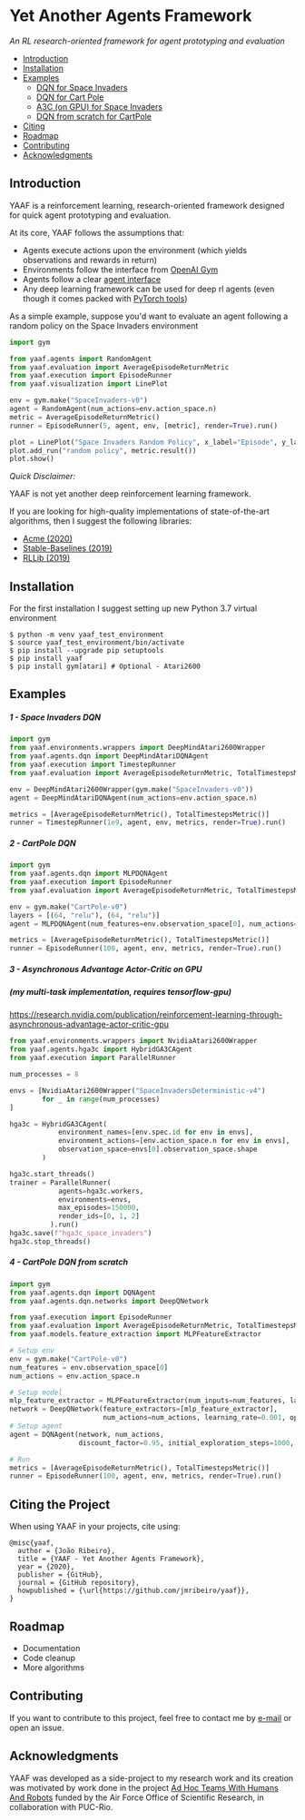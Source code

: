 # Yet Another Agents Framework

_An RL research-oriented framework for agent prototyping and evaluation_

- [Introduction](#introduction)
- [Installation](#installation)
- [Examples](#examples)
    - [DQN for Space Invaders](#1---space-invaders-dqn)
    - [DQN for Cart Pole](#2---cartpole-dqn)
    - [A3C (on GPU) for Space Invaders](#3---asynchronous-advantage-actor-critic-on-gpu)
    - [DQN from scratch for CartPole](#4---cartpole-dqn-from-scratch)
- [Citing](#citing-the-project)
- [Roadmap](#roadmap)
- [Contributing](#contributing)
- [Acknowledgments](#acknowledgments)

## Introduction

YAAF is a reinforcement learning, research-oriented framework designed for quick agent prototyping and evaluation.

At its core, YAAF follows the assumptions that:
- Agents execute actions upon the environment (which yields observations and rewards in return)
- Environments follow the interface from [OpenAI Gym](https://github.com/openai/gym/blob/master/gym/core.py)
- Agents follow a clear [agent interface](yaaf/agents/Agent.py)
- Any deep learning framework can be used for deep rl agents (even though it comes packed with [PyTorch tools](yaaf/models))

As a simple example, suppose you'd want to evaluate an agent following a random policy on the Space Invaders environment

```python
import gym

from yaaf.agents import RandomAgent
from yaaf.evaluation import AverageEpisodeReturnMetric
from yaaf.execution import EpisodeRunner
from yaaf.visualization import LinePlot

env = gym.make("SpaceInvaders-v0")
agent = RandomAgent(num_actions=env.action_space.n)
metric = AverageEpisodeReturnMetric()
runner = EpisodeRunner(5, agent, env, [metric], render=True).run()

plot = LinePlot("Space Invaders Random Policy", x_label="Episode", y_label="Average Episode Return", num_measurements=5)
plot.add_run("random policy", metric.result())
plot.show()

```

_Quick Disclaimer:_

YAAF is not yet another deep reinforcement learning framework. 

If you are looking for high-quality implementations of state-of-the-art algorithms, then I suggest the following libraries:

- [Acme (2020)](https://github.com/deepmind/acme)
- [Stable-Baselines (2019)](https://github.com/hill-a/stable-baselines)
- [RLLib (2019)](https://github.com/ray-project/ray/tree/master/rllib)

## Installation
For the first installation I suggest setting up new Python 3.7 virtual environment
    
    $ python -m venv yaaf_test_environment
    $ source yaaf_test_environment/bin/activate
    $ pip install --upgrade pip setuptools
    $ pip install yaaf  
    $ pip install gym[atari] # Optional - Atari2600

## Examples

##### 1 - Space Invaders DQN

```python
import gym
from yaaf.environments.wrappers import DeepMindAtari2600Wrapper
from yaaf.agents.dqn import DeepMindAtariDQNAgent
from yaaf.execution import TimestepRunner
from yaaf.evaluation import AverageEpisodeReturnMetric, TotalTimestepsMetric

env = DeepMindAtari2600Wrapper(gym.make("SpaceInvaders-v0"))
agent = DeepMindAtariDQNAgent(num_actions=env.action_space.n)

metrics = [AverageEpisodeReturnMetric(), TotalTimestepsMetric()]
runner = TimestepRunner(1e9, agent, env, metrics, render=True).run()
```

##### 2 - CartPole DQN

```python
import gym
from yaaf.agents.dqn import MLPDQNAgent
from yaaf.execution import EpisodeRunner
from yaaf.evaluation import AverageEpisodeReturnMetric, TotalTimestepsMetric

env = gym.make("CartPole-v0")
layers = [(64, "relu"), (64, "relu")]
agent = MLPDQNAgent(num_features=env.observation_space[0], num_actions=env.action_space.n, layers=layers)

metrics = [AverageEpisodeReturnMetric(), TotalTimestepsMetric()]
runner = EpisodeRunner(100, agent, env, metrics, render=True).run()
```

##### 3 - Asynchronous Advantage Actor-Critic on GPU 
##### (my multi-task implementation, requires tensorflow-gpu)
https://research.nvidia.com/publication/reinforcement-learning-through-asynchronous-advantage-actor-critic-gpu

```python
from yaaf.environments.wrappers import NvidiaAtari2600Wrapper
from yaaf.agents.hga3c import HybridGA3CAgent
from yaaf.execution import ParallelRunner

num_processes = 8

envs = [NvidiaAtari2600Wrapper("SpaceInvadersDeterministic-v4") 
        for _ in range(num_processes)
]

hga3c = HybridGA3CAgent(
            environment_names=[env.spec.id for env in envs],
            environment_actions=[env.action_space.n for env in envs],
            observation_space=envs[0].observation_space.shape
        )

hga3c.start_threads()
trainer = ParallelRunner(
            agents=hga3c.workers, 
            environments=envs, 
            max_episodes=150000, 
            render_ids=[0, 1, 2]
          ).run()
hga3c.save(f"hga3c_space_invaders")
hga3c.stop_threads()
```

##### 4 - CartPole DQN from scratch

```python
import gym
from yaaf.agents.dqn import DQNAgent
from yaaf.agents.dqn.networks import DeepQNetwork

from yaaf.execution import EpisodeRunner
from yaaf.evaluation import AverageEpisodeReturnMetric, TotalTimestepsMetric
from yaaf.models.feature_extraction import MLPFeatureExtractor

# Setup env
env = gym.make("CartPole-v0")
num_features = env.observation_space[0]
num_actions = env.action_space.n

# Setup model
mlp_feature_extractor = MLPFeatureExtractor(num_inputs=num_features, layers=[(64, "relu"), (64, "relu")])
network = DeepQNetwork(feature_extractors=[mlp_feature_extractor],
                       num_actions=num_actions, learning_rate=0.001, optimizer="adam", cuda=True)
# Setup agent
agent = DQNAgent(network, num_actions, 
                 discount_factor=0.95, initial_exploration_steps=1000, final_exploration_rate=0.001)

# Run
metrics = [AverageEpisodeReturnMetric(), TotalTimestepsMetric()]
runner = EpisodeRunner(100, agent, env, metrics, render=True).run()
```

## Citing the Project

When using YAAF in your projects, cite using:

```
@misc{yaaf,
  author = {João Ribeiro},
  title = {YAAF - Yet Another Agents Framework},
  year = {2020},
  publisher = {GitHub},
  journal = {GitHub repository},
  howpublished = {\url{https://github.com/jmribeiro/yaaf}},
}
```

## Roadmap

- Documentation
- Code cleanup
- More algorithms
    
## Contributing

If you want to contribute to this project, feel free to contact me by [e-mail](mailto:joao.mg.ribeiro94@gmail.com) or open an issue.

## Acknowledgments

YAAF was developed as a side-project to my research work and its creation was motivated by work done in the project [Ad Hoc Teams With Humans And Robots](http://gaips.inesc-id.pt/component/gaips/projects/showProject/10/44) funded by the Air Force Office of Scientific Research, in collaboration with PUC-Rio.
